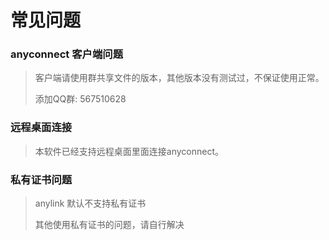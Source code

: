 # 常见问题

### anyconnect 客户端问题
> 客户端请使用群共享文件的版本，其他版本没有测试过，不保证使用正常。
> 
> 添加QQ群: 567510628

### 远程桌面连接
> 本软件已经支持远程桌面里面连接anyconnect。

### 私有证书问题
> anylink 默认不支持私有证书
> 
> 其他使用私有证书的问题，请自行解决

